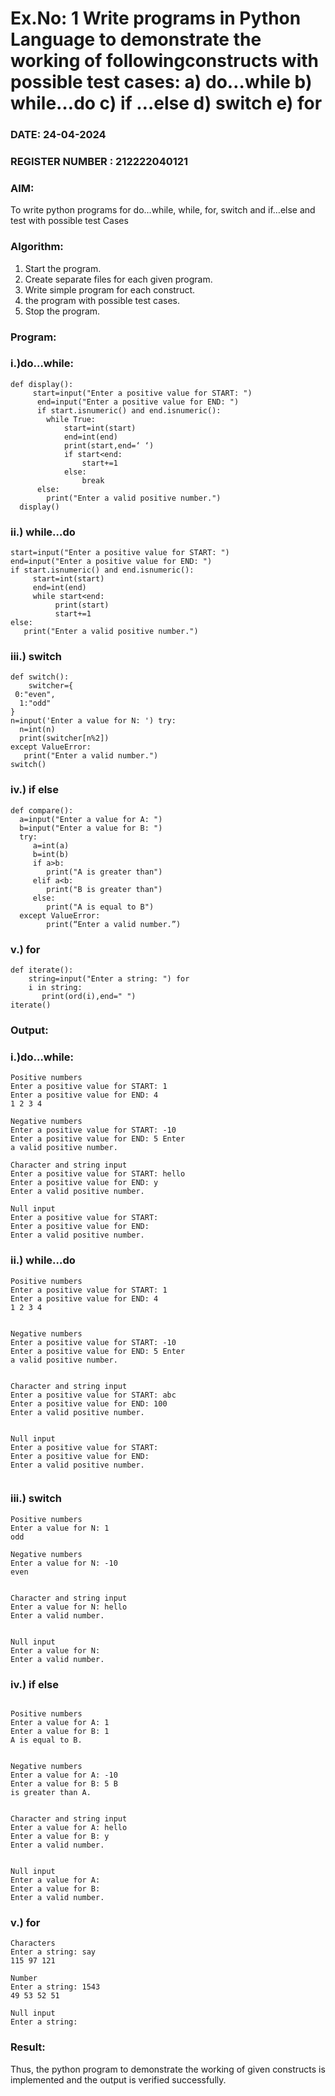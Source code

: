 # Ex.No: 1 Write programs in Python Language to demonstrate the working of followingconstructs with possible test cases: a) do…while b) while…do c) if …else d) switch e) for 

### DATE: 24-04-2024                                                                          
### REGISTER NUMBER : 212222040121

### AIM:  
To write python programs for do…while, while, for, switch and if…else and test with possible test 
Cases 

### Algorithm:
1. Start the program.
2. Create separate files for each given program.
3. Write simple program for each construct.
4.  the program with possible test cases.
5. Stop the program.
### Program:

### i.)do…while: 

```
def display():
     start=input("Enter a positive value for START: ")
      end=input("Enter a positive value for END: ")
      if start.isnumeric() and end.isnumeric():
        while True:
            start=int(start)
            end=int(end)
            print(start,end=‘ ‘)
            if start<end:
                start+=1
            else:
                break
      else:
        print("Enter a valid positive number.") 
  display() 
```

### ii.) while…do 

```
start=input("Enter a positive value for START: ") 
end=input("Enter a positive value for END: ")
if start.isnumeric() and end.isnumeric():
     start=int(start)
     end=int(end)
     while start<end:
          print(start)
          start+=1
else:
   print("Enter a valid positive number.")

```

### iii.) switch 

```
def switch():
    switcher={
 0:"even",
  1:"odd"
}
n=input('Enter a value for N: ') try:
  n=int(n)
  print(switcher[n%2])
except ValueError:
   print("Enter a valid number.")
switch() 

```

### iv.) if else

```
def compare():
  a=input("Enter a value for A: ")
  b=input("Enter a value for B: ")
  try:
     a=int(a)
     b=int(b)
     if a>b:
        print("A is greater than")
     elif a<b:
        print("B is greater than")
     else:
        print("A is equal to B")
  except ValueError:
        print(“Enter a valid number.”) 

```

### v.) for

```
def iterate():
    string=input("Enter a string: ") for
    i in string:
       print(ord(i),end=" ")
iterate() 
```














### Output:

### i.)do…while: 
```
Positive numbers
Enter a positive value for START: 1
Enter a positive value for END: 4
1 2 3 4 

Negative numbers
Enter a positive value for START: -10
Enter a positive value for END: 5 Enter
a valid positive number. 

Character and string input
Enter a positive value for START: hello
Enter a positive value for END: y
Enter a valid positive number. 

Null input
Enter a positive value for START:
Enter a positive value for END:
Enter a valid positive number. 
```


### ii.) while…do 
```
Positive numbers
Enter a positive value for START: 1
Enter a positive value for END: 4
1 2 3 4 


Negative numbers
Enter a positive value for START: -10
Enter a positive value for END: 5 Enter
a valid positive number. 


Character and string input
Enter a positive value for START: abc
Enter a positive value for END: 100
Enter a valid positive number. 


Null input
Enter a positive value for START:
Enter a positive value for END:
Enter a valid positive number. 


```


### iii.) switch 
```
Positive numbers
Enter a value for N: 1
odd

Negative numbers
Enter a value for N: -10
even


Character and string input
Enter a value for N: hello
Enter a valid number.


Null input
Enter a value for N:
Enter a valid number. 

```

### iv.) if else
```

Positive numbers
Enter a value for A: 1
Enter a value for B: 1
A is equal to B.


Negative numbers
Enter a value for A: -10
Enter a value for B: 5 B
is greater than A.


Character and string input
Enter a value for A: hello
Enter a value for B: y
Enter a valid number.


Null input
Enter a value for A:
Enter a value for B:
Enter a valid number. 
```


### v.) for 
```
Characters
Enter a string: say
115 97 121

Number
Enter a string: 1543
49 53 52 51

Null input
Enter a string: 
```








### Result:
Thus, the python program to demonstrate the working of given constructs is implemented and the output is verified successfully.
